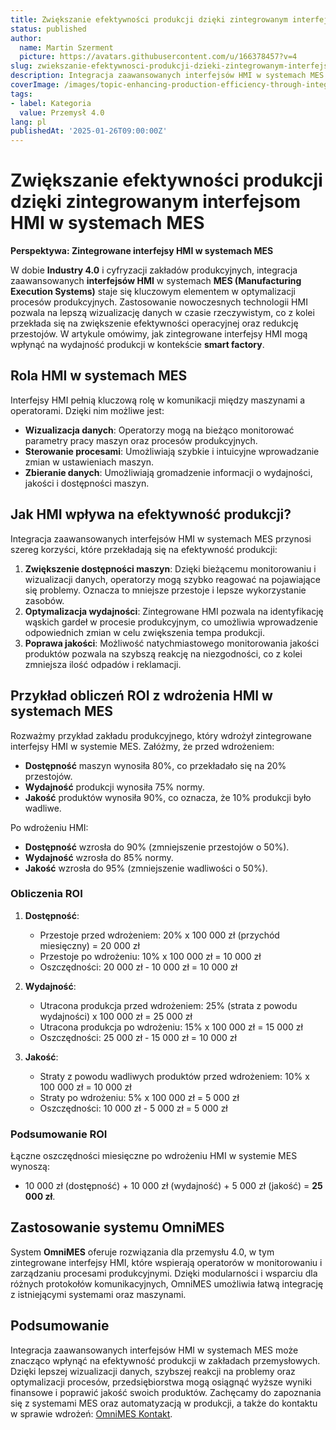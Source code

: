 ```yaml
---
title: Zwiększanie efektywności produkcji dzięki zintegrowanym interfejsom HMI w systemach MES
status: published
author:
  name: Martin Szerment
  picture: https://avatars.githubusercontent.com/u/166378457?v=4
slug: zwiekszanie-efektywnosci-produkcji-dzieki-zintegrowanym-interfejsom-hmi-w-systemach-mes
description: Integracja zaawansowanych interfejsów HMI w systemach MES poprawia efektywność operacyjną w połączonej fabryce.
coverImage: /images/topic-enhancing-production-efficiency-through-integrated-hmi-interfaces-in-mes-systems-for-a-connected-factory-this-topi.png
tags:
- label: Kategoria
  value: Przemysł 4.0
lang: pl
publishedAt: '2025-01-26T09:00:00Z'
---
```

# Zwiększanie efektywności produkcji dzięki zintegrowanym interfejsom HMI w systemach MES

**Perspektywa: Zintegrowane interfejsy HMI w systemach MES**

W dobie **Industry 4.0** i cyfryzacji zakładów produkcyjnych, integracja zaawansowanych **interfejsów HMI** w systemach **MES (Manufacturing Execution Systems)** staje się kluczowym elementem w optymalizacji procesów produkcyjnych. Zastosowanie nowoczesnych technologii HMI pozwala na lepszą wizualizację danych w czasie rzeczywistym, co z kolei przekłada się na zwiększenie efektywności operacyjnej oraz redukcję przestojów. W artykule omówimy, jak zintegrowane interfejsy HMI mogą wpłynąć na wydajność produkcji w kontekście **smart factory**.

## Rola HMI w systemach MES

Interfejsy HMI pełnią kluczową rolę w komunikacji między maszynami a operatorami. Dzięki nim możliwe jest:

- **Wizualizacja danych**: Operatorzy mogą na bieżąco monitorować parametry pracy maszyn oraz procesów produkcyjnych.
- **Sterowanie procesami**: Umożliwiają szybkie i intuicyjne wprowadzanie zmian w ustawieniach maszyn.
- **Zbieranie danych**: Umożliwiają gromadzenie informacji o wydajności, jakości i dostępności maszyn.

## Jak HMI wpływa na efektywność produkcji?

Integracja zaawansowanych interfejsów HMI w systemach MES przynosi szereg korzyści, które przekładają się na efektywność produkcji:

1. **Zwiększenie dostępności maszyn**: Dzięki bieżącemu monitorowaniu i wizualizacji danych, operatorzy mogą szybko reagować na pojawiające się problemy. Oznacza to mniejsze przestoje i lepsze wykorzystanie zasobów.
2. **Optymalizacja wydajności**: Zintegrowane HMI pozwala na identyfikację wąskich gardeł w procesie produkcyjnym, co umożliwia wprowadzenie odpowiednich zmian w celu zwiększenia tempa produkcji.
3. **Poprawa jakości**: Możliwość natychmiastowego monitorowania jakości produktów pozwala na szybszą reakcję na niezgodności, co z kolei zmniejsza ilość odpadów i reklamacji.

## Przykład obliczeń ROI z wdrożenia HMI w systemach MES

Rozważmy przykład zakładu produkcyjnego, który wdrożył zintegrowane interfejsy HMI w systemie MES. Załóżmy, że przed wdrożeniem:
- **Dostępność** maszyn wynosiła 80%, co przekładało się na 20% przestojów.
- **Wydajność** produkcji wynosiła 75% normy.
- **Jakość** produktów wynosiła 90%, co oznacza, że 10% produkcji było wadliwe.

Po wdrożeniu HMI:
- **Dostępność** wzrosła do 90% (zmniejszenie przestojów o 50%).
- **Wydajność** wzrosła do 85% normy.
- **Jakość** wzrosła do 95% (zmniejszenie wadliwości o 50%).

### Obliczenia ROI

1. **Dostępność**:
   - Przestoje przed wdrożeniem: 20% x 100 000 zł (przychód miesięczny) = 20 000 zł
   - Przestoje po wdrożeniu: 10% x 100 000 zł = 10 000 zł
   - Oszczędności: 20 000 zł - 10 000 zł = 10 000 zł

2. **Wydajność**:
   - Utracona produkcja przed wdrożeniem: 25% (strata z powodu wydajności) x 100 000 zł = 25 000 zł
   - Utracona produkcja po wdrożeniu: 15% x 100 000 zł = 15 000 zł
   - Oszczędności: 25 000 zł - 15 000 zł = 10 000 zł

3. **Jakość**:
   - Straty z powodu wadliwych produktów przed wdrożeniem: 10% x 100 000 zł = 10 000 zł
   - Straty po wdrożeniu: 5% x 100 000 zł = 5 000 zł
   - Oszczędności: 10 000 zł - 5 000 zł = 5 000 zł

### Podsumowanie ROI

Łączne oszczędności miesięczne po wdrożeniu HMI w systemie MES wynoszą:
- 10 000 zł (dostępność) + 10 000 zł (wydajność) + 5 000 zł (jakość) = **25 000 zł**.

## Zastosowanie systemu OmniMES

System **OmniMES** oferuje rozwiązania dla przemysłu 4.0, w tym zintegrowane interfejsy HMI, które wspierają operatorów w monitorowaniu i zarządzaniu procesami produkcyjnymi. Dzięki modularności i wsparciu dla różnych protokołów komunikacyjnych, OmniMES umożliwia łatwą integrację z istniejącymi systemami oraz maszynami.

## Podsumowanie

Integracja zaawansowanych interfejsów HMI w systemach MES może znacząco wpłynąć na efektywność produkcji w zakładach przemysłowych. Dzięki lepszej wizualizacji danych, szybszej reakcji na problemy oraz optymalizacji procesów, przedsiębiorstwa mogą osiągnąć wyższe wyniki finansowe i poprawić jakość swoich produktów. Zachęcamy do zapoznania się z systemami MES oraz automatyzacją w produkcji, a także do kontaktu w sprawie wdrożeń: [OmniMES Kontakt](https://www.omnimes.com/pl/kontakt).
